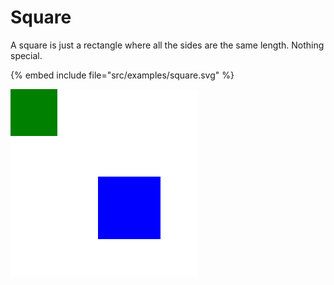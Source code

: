 # Square

A square is just a rectangle where all the sides are the same length. Nothing special.

{% embed include file="src/examples/square.svg" %}

![Square](../examples/square.svg)


